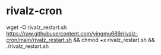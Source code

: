# rivalz-cron

wget -O rivalz_restart.sh https://raw.githubusercontent.com/yingmu689/rivalz-cron/main/rivalz_restart.sh && chmod +x rivalz_restart.sh && ./rivalz_restart.sh
